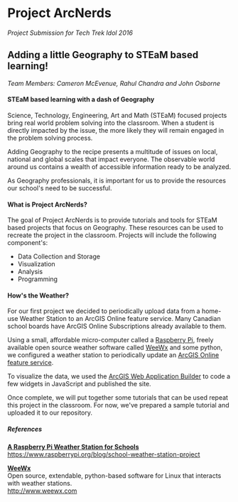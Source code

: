 <h1>Project ArcNerds</h1>
<i>Project Submission for Tech Trek Idol 2016</i>
<h2>Adding a little Geography to STEaM based learning!</h2>

<i>Team Members: Cameron McEvenue, Rahul Chandra and John Osborne</i>

<h4>STEaM based learning with a dash of Geography</h4>

Science, Technology, Engineering, Art and Math (STEaM) focused projects bring real world problem solving into the classroom.  When a student is directly impacted by the issue, the more likely they will remain engaged in the problem solving process.     

Adding Geography to the recipe presents a multitude of issues on local, national and global scales that impact everyone.  The observable world around us contains a wealth of accessible information ready to be analyzed.

As Geography professionals, it is important for us to provide the resources our school's need to be successful.

<h4>What is Project ArcNerds?</h4>

The goal of Project ArcNerds is to provide tutorials and tools for  STEaM based projects that focus on Geography.  These resources can be used to recreate the project in the classroom.  Projects will include the following component's:

<ul>
<li>Data Collection and Storage</li>
<li>Visualization</li>
<li>Analysis</li>
<li>Programming</li>
</ul>

<h4>How's the Weather?</h4>

For our first project we decided to periodically upload data from a home-use Weather Station to an ArcGIS Online feature service.  Many Canadian school boards have ArcGIS Online Subscriptions already available to them.

  Using a small, affordable micro-computer called a <a href="https://www.raspberrypi.org/">Raspberry Pi</a>, freely available open source weather software called <a href="http://www.weewx.com/">WeeWx</a> and some python, we configured a weather station to periodically update an <a href="http://services.arcgis.com/EgePHk52tsFjmhbJ/arcgis/rest/services/weather/FeatureServer/">ArcGIS Online feature service</a>.

To visualize the data, we used the <a href="https://developers.arcgis.com/web-appbuilder/">ArcGIS Web Application Builder</a> to code a few widgets in JavaScript and published the site.

Once complete, we will put together some tutorials that can be used repeat this project in the classroom.  For now, we've prepared a sample tutorial and uploaded it to our repository.  

<h5>References</h5>
<b><a href="https://www.raspberrypi.org/blog/school-weather-station-project/">A Raspberry Pi Weather Station for Schools</a><br/></b>
<a href="https://www.raspberrypi.org/blog/school-weather-station-project/">https://www.raspberrypi.org/blog/school-weather-station-project</a>

<b><a href="http://www.weewx.com/">WeeWx</a></b><br/>
Open source, extendable, python-based software for Linux that interacts with weather stations. <br />
<a href="http://www.weewx.com/">http://www.weewx.com</a>

 
